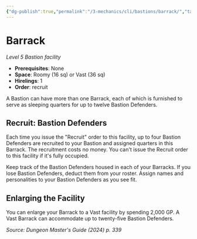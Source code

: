 ```yaml
---
{"dg-publish":true,"permalink":"/3-mechanics/cli/bastions/barrack/","tags":["ttrpg-cli/bastion","ttrpg-cli/compendium/src/5e/xdmg"],"noteIcon":""}
---
```


# Barrack
*Level 5 Bastion facility*  

- **Prerequisites**: None
- **Space**: Roomy (16 sq) or Vast (36 sq)
- **Hirelings**: 1
- **Order**: recruit

A Bastion can have more than one Barrack, each of which is furnished to serve as sleeping quarters for up to twelve Bastion Defenders.

## Recruit: Bastion Defenders

Each time you issue the "Recruit" order to this facility, up to four Bastion Defenders are recruited to your Bastion and assigned quarters in this Barrack. The recruitment costs no money. You can't issue the Recruit order to this facility if it's fully occupied.

Keep track of the Bastion Defenders housed in each of your Barracks. If you lose Bastion Defenders, deduct them from your roster. Assign names and personalities to your Bastion Defenders as you see fit.

## Enlarging the Facility

You can enlarge your Barrack to a Vast facility by spending 2,000 GP. A Vast Barrack can accommodate up to twenty-five Bastion Defenders.

*Source: Dungeon Master's Guide (2024) p. 339*